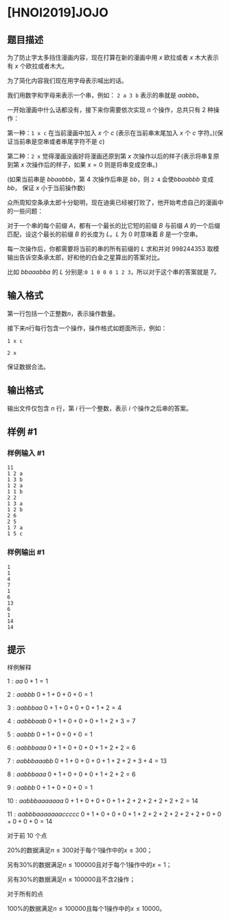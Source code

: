 # [HNOI2019]JOJO

## 题目描述

为了防止字太多挡住漫画内容，现在打算在新的漫画中用 $x$ 欧拉或者 $x$ 木大表示有 $x$ 个欧拉或者木大。

为了简化内容我们现在用字母表示喊出的话。

我们用数字和字母来表示一个串，例如： `2 a 3 b` 表示的串就是 $aabbb$。

一开始漫画中什么话都没有，接下来你需要依次实现 $n$ 个操作，总共只有 $2$ 种操作：

第一种：`1 x c` 在当前漫画中加入 $x$ 个 $c$ (表示在当前串末尾加入 $x$ 个 $c$ 字符。)(保证当前串是空串或者串尾字符不是 $c$)

第二种：`2 x` 觉得漫画没画好将漫画还原到第 $x$ 次操作以后的样子(表示将串复原到第 $x$ 次操作后的样子，如果 $x=0$ 则是将串变成空串。)

(如果当前串是 $bbaabbb$，第 $4$ 次操作后串是 $bb$，则 `2 4` 会使$bbaabbb$ 变成 $bb$， 保证 $x$ 小于当前操作数)

众所周知空条承太郎十分聪明，现在迪奥已经被打败了，他开始考虑自己的漫画中的一些问题：

对于一个串的每个前缀 $A$，都有一个最长的比它短的前缀 $B$ 与前缀 $A$ 的一个后缀匹配，设这个最长的前缀 $B$ 的长度为 $L$。$L$ 为 $0$ 时意味着 $B$ 是一个空串。

每一次操作后，你都需要将当前的串的所有前缀的 $L$ 求和并对 $998244353$ 取模输出告诉空条承太郎，好和他的白金之星算出的答案对比。

比如 $bbaaabba$ 的 $L$ 分别是:`0 1 0 0 0 1 2 3`，所以对于这个串的答案就是 $7$。


## 输入格式

第一行包括一个正整数$n$，表示操作数量。

接下来$n$行每行包含一个操作，操作格式如题面所示，例如：

`1 x c`

`2 x`

保证数据合法。

## 输出格式

输出文件仅包含 $n$ 行，第 $i$ 行一个整数，表示 $i$ 个操作之后串的答案。

## 样例 #1

### 样例输入 #1
```
11
1 2 a
1 3 b
1 2 a
1 1 b
2 2
1 3 a
1 2 b
2 6
2 5
1 7 a
1 5 c
```

### 样例输出 #1

```
1
1
4
7
1
6
13
6
1
14
14
```

## 提示

样例解释

$1:aa \;0+1=1$

$2:aabbb \;0+1+0+0+0=1$

$3:aabbbaa \;0+1+0+0+0+1+2=4$

$4:aabbbaab \;0+1+0+0+0+1+2+3=7$

$5:aabbb \;0+1+0+0+0=1$

$6:aabbbaaa \;0+1+0+0+0+1+2+2=6$

$7:aabbbaaabb \;0+1+0+0+0+1+2+2+3+4=13$

$8:aabbbaaa \;0+1+0+0+0+1+2+2=6$

$9:aabbb \;0+1+0+0+0=1$

$10:aabbbaaaaaaa \;0+1+0+0+0+1+2+2+2+2+2+2=14$

$11:aabbbaaaaaaaccccc \;0+1+0+0+0+1+2+2+2+2+2+2+0+0+0+0+0=14$

对于前 10 个点

20%的数据满足$n\leq 300$对于每个$1$操作中的$x\leq 300$；

另有30%的数据满足$n\leq 100000$且对于每个$1$操作中的$x=1$；

另有30%的数据满足$n\leq 100000$且不含$2$操作；

对于所有的点

100%的数据满足$n\leq 100000$且每个$1$操作中的$x\leq 10000$。
